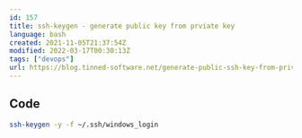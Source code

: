 ```yaml
---
id: 157
title: ssh-keygen - generate public key from prviate key
language: bash
created: 2021-11-05T21:37:54Z
modified: 2022-03-17T00:30:13Z
tags: ["devops"]
url: https://blog.tinned-software.net/generate-public-ssh-key-from-private-ssh-key/
---
```


## Code

```bash
ssh-keygen -y -f ~/.ssh/windows_login
```

<!-- end -->

